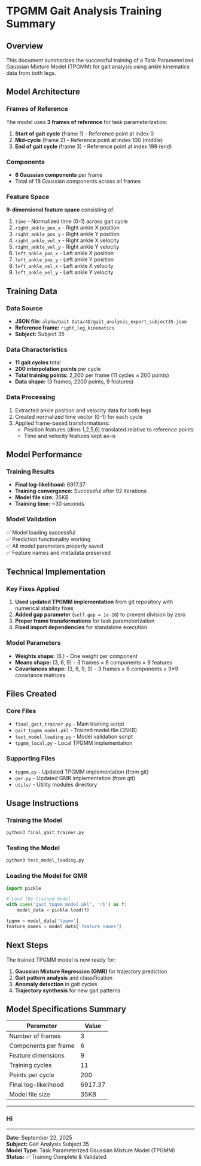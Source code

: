 # TPGMM Gait Analysis Training Summary

## Overview

This document summarizes the successful training of a Task Parameterized Gaussian Mixture Model (TPGMM) for gait analysis using ankle kinematics data from both legs.

## Model Architecture

### Frames of Reference
The model uses **3 frames of reference** for task parameterization:
1. **Start of gait cycle** (frame 1) - Reference point at index 0
2. **Mid-cycle** (frame 2) - Reference point at index 100 (middle)
3. **End of gait cycle** (frame 3) - Reference point at index 199 (end)

### Components
- **6 Gaussian components** per frame
- Total of 18 Gaussian components across all frames

### Feature Space
**9-dimensional feature space** consisting of:
1. `time` - Normalized time (0-1) across gait cycle
2. `right_ankle_pos_x` - Right ankle X position
3. `right_ankle_pos_y` - Right ankle Y position  
4. `right_ankle_vel_x` - Right ankle X velocity
5. `right_ankle_vel_y` - Right ankle Y velocity
6. `left_ankle_pos_x` - Left ankle X position
7. `left_ankle_pos_y` - Left ankle Y position
8. `left_ankle_vel_x` - Left ankle X velocity
9. `left_ankle_vel_y` - Left ankle Y velocity

## Training Data

### Data Source
- **JSON file:** `alpha/Gait Data/4D/gait_analysis_export_subject35.json`
- **Reference frame:** `right_leg_kinematics`
- **Subject:** Subject 35

### Data Characteristics
- **11 gait cycles** total
- **200 interpolation points** per cycle
- **Total training points:** 2,200 per frame (11 cycles × 200 points)
- **Data shape:** (3 frames, 2200 points, 9 features)

### Data Processing
1. Extracted ankle position and velocity data for both legs
2. Created normalized time vector (0-1) for each cycle
3. Applied frame-based transformations:
   - Position features (dims 1,2,5,6) translated relative to reference points
   - Time and velocity features kept as-is

## Model Performance

### Training Results
- **Final log-likelihood:** 6917.37
- **Training convergence:** Successful after 92 iterations
- **Model file size:** 35KB
- **Training time:** ~30 seconds

### Model Validation
✅ Model loading successful  
✅ Prediction functionality working  
✅ All model parameters properly saved  
✅ Feature names and metadata preserved  

## Technical Implementation

### Key Fixes Applied
1. **Used updated TPGMM implementation** from git repository with numerical stability fixes
2. **Added gap parameter** (`self.gap = 1e-20`) to prevent division by zero
3. **Proper frame transformations** for task parameterization
4. **Fixed import dependencies** for standalone execution

### Model Parameters
- **Weights shape:** (6,) - One weight per component
- **Means shape:** (3, 6, 9) - 3 frames × 6 components × 9 features
- **Covariances shape:** (3, 6, 9, 9) - 3 frames × 6 components × 9×9 covariance matrices

## Files Created

### Core Files
- `final_gait_trainer.py` - Main training script
- `gait_tpgmm_model.pkl` - Trained model file (35KB)
- `test_model_loading.py` - Model validation script
- `tpgmm_local.py` - Local TPGMM implementation

### Supporting Files
- `tpgmm.py` - Updated TPGMM implementation (from git)
- `gmr.py` - Updated GMR implementation (from git)
- `utils/` - Utility modules directory

## Usage Instructions

### Training the Model
```bash
python3 final_gait_trainer.py
```

### Testing the Model
```bash
python3 test_model_loading.py
```

### Loading the Model for GMR
```python
import pickle

# Load the trained model
with open('gait_tpgmm_model.pkl', 'rb') as f:
    model_data = pickle.load(f)

tpgmm = model_data['tpgmm']
feature_names = model_data['feature_names']
```

## Next Steps

The trained TPGMM model is now ready for:
1. **Gaussian Mixture Regression (GMR)** for trajectory prediction
2. **Gait pattern analysis** and classification
3. **Anomaly detection** in gait cycles
4. **Trajectory synthesis** for new gait patterns

## Model Specifications Summary

| Parameter | Value |
|-----------|-------|
| Number of frames | 3 |
| Components per frame | 6 |
| Feature dimensions | 9 |
| Training cycles | 11 |
| Points per cycle | 200 |
| Final log-likelihood | 6917.37 |
| Model file size | 35KB |

---

### Hi
---
**Date:** September 22, 2025  
**Subject:** Gait Analysis Subject 35  
**Model Type:** Task Parameterized Gaussian Mixture Model (TPGMM)  
**Status:** ✅ Training Complete & Validated